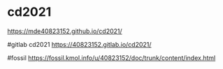 # cd2021
https://mde40823152.github.io/cd2021/

#gitlab cd2021
https://40823152.gitlab.io/cd2021/

#fossil
https://fossil.kmol.info/u/40823152/doc/trunk/content/index.html
